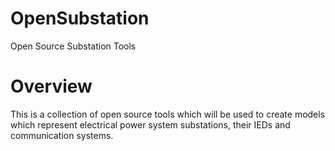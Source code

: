 # OpenSubstation
Open Source Substation Tools

# Overview
This is a collection of open source tools which will be used to create models which represent electrical power system substations, their IEDs and communication systems.   
